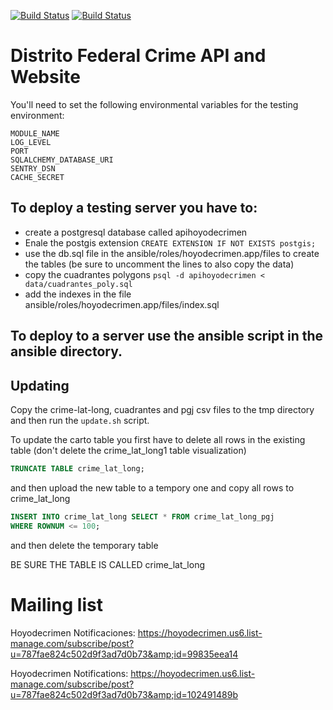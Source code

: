 [![Build Status](https://travis-ci.org/diegovalle/hoyodecrimen.api.svg?branch=master)](https://travis-ci.org/diegovalle/hoyodecrimen.api)
[![Build Status](https://circleci.com/gh/diegovalle/hoyodecrimen.api.png?style=shield&circle-token=:circle-token)](https://circleci.com/gh/diegovalle/hoyodecrimen.api)

# Distrito Federal Crime API and Website

You'll need to set the following environmental variables for the testing environment:

```
MODULE_NAME
LOG_LEVEL
PORT
SQLALCHEMY_DATABASE_URI
SENTRY_DSN
CACHE_SECRET
```

## To deploy a testing server you have to:

* create a postgresql database called apihoyodecrimen
* Enale the postgis extension ```CREATE EXTENSION IF NOT EXISTS postgis;```
* use the db.sql file in the ansible/roles/hoyodecrimen.app/files to create the tables (be sure to uncomment the lines to
also copy the data)
* copy the cuadrantes polygons ```psql -d apihoyodecrimen < data/cuadrantes_poly.sql```
* add the indexes in the file ansible/roles/hoyodecrimen.app/files/index.sql



## To deploy to a server use the ansible script in the ansible directory.


## Updating

Copy the crime-lat-long, cuadrantes and pgj csv files to the tmp directory
and then run the `update.sh` script.

To update the carto table you first have to delete all rows in the existing table (don't delete the crime_lat_long1 table visualization)

```sql
TRUNCATE TABLE crime_lat_long;
```

and then upload the new table to a tempory one and copy all rows to crime_lat_long

```sql
INSERT INTO crime_lat_long SELECT * FROM crime_lat_long_pgj
WHERE ROWNUM <= 100;
```

and then delete the temporary table

BE SURE THE TABLE IS CALLED crime_lat_long

# Mailing list

Hoyodecrimen Notificaciones:
https://hoyodecrimen.us6.list-manage.com/subscribe/post?u=787fae824c502d9f3ad7d0b73&amp;id=99835eea14

Hoyodecrimen Notifications:
https://hoyodecrimen.us6.list-manage.com/subscribe/post?u=787fae824c502d9f3ad7d0b73&amp;id=102491489b
